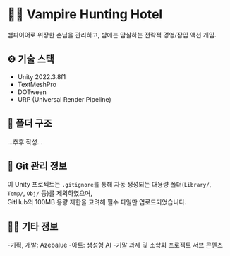 # 🧛‍♂️ Vampire Hunting Hotel
뱀파이어로 위장한 손님을 관리하고, 밤에는 암살하는 전략적 경영/잠입 액션 게임.

## ⚙️ 기술 스택
- Unity 2022.3.8f1
- TextMeshPro
- DOTween
- URP (Universal Render Pipeline)

## 📁 폴더 구조
...추후 작성...

## 💾 Git 관리 정보

이 Unity 프로젝트는 `.gitignore`를 통해 자동 생성되는 대용량 폴더(`Library/`, `Temp/`, `Obj/` 등)를 제외하였으며,  
GitHub의 100MB 용량 제한을 고려해 필수 파일만 업로드되었습니다.

## 🙋‍♀️ 기타 정보
-기획, 개발: Azebalue
-아트: 생성형 AI
-기말 과제 및 소학회 프로젝트 서브 콘텐츠

